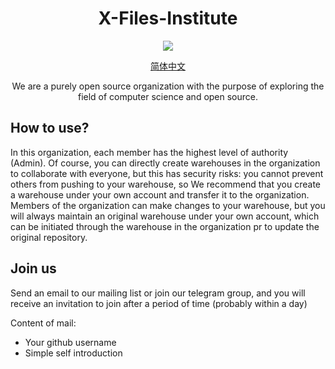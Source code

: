 <div align="center">

#  X-Files-Institute

<img src="https://avatars.githubusercontent.com/u/119553376?s=200&v=4" />

  [简体中文](./README-zh.md)
  
We are a purely open source organization with the purpose of exploring the field of computer science and open source.

</div>

## How to use?
In this organization, each member has the highest level of authority (Admin). Of course, you can directly create warehouses in the organization to collaborate with everyone, but this has security risks: you cannot prevent others from pushing to your warehouse, so We recommend that you create a warehouse under your own account and transfer it to the organization. Members of the organization can make changes to your warehouse, but you will always maintain an original warehouse under your own account, which can be initiated through the warehouse in the organization pr to update the original repository.

## Join us
Send an email to our mailing list or join our telegram group, and you will receive an invitation to join after a period of time (probably within a day)

Content of mail:
  - Your github username
  - Simple self introduction
